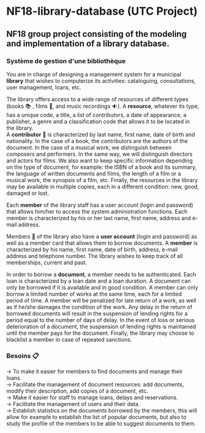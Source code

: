 # NF18-library-database (UTC Project)
## NF18 group project consisting of the modeling and implementation of a library database.

### Système de gestion d'une bibliothèque

You are in charge of designing a management system for a municipal **library** that wishes to computerize its activities: cataloguing, consultations, user management, loans, etc.

The library offers access to a wide range of resources of different types (books :books: , films :movie_camera:, and music recordings :sound:). 
A **resource**, whatever its type, has a unique code, a title, a list of contributors, a date of appearance, a publisher, a genre and a classification code that allows it to be located in the library. 
<br> 
A **contributor** :bust_in_silhouette: is characterized by last name, first name, date of birth and nationality. In the case of a book, the contributors are the authors of the document. In the case of a musical work, we distinguish between composers and performers. In the same way, we will distinguish directors and actors for films. We also want to keep specific information depending on the type of document, for example: the ISBN of a book and its summary, the language of written documents and films, the length of a film or a musical work, the synopsis of a film, etc. Finally, the resources in the library may be available in multiple copies, each in a different condition: new, good, damaged or lost.

Each **member** of the library staff has a user account (login and password) that allows him/her to access the system administration functions. Each member is characterized by his or her last name, first name, address and e-mail address.

Members :busts_in_silhouette: of the library also have a **user account** (login and password) as well as a member card that allows them to borrow documents. A **member** is characterized by his name, first name, date of birth, address, e-mail address and telephone number. The library wishes to keep track of all memberships, current and past.

In order to borrow a **document**, a member needs to be authenticated. Each loan is characterized by a loan date and a loan duration. A document can only be borrowed if it is available and in good condition. A member can only borrow a limited number of works at the same time, each for a limited period of time. A member will be penalized for late return of a work, as well as if he/she damages the condition of the work. Any delay in the return of borrowed documents will result in the suspension of lending rights for a period equal to the number of days of delay. In the event of loss or serious deterioration of a document, the suspension of lending rights is maintained until the member pays for the document. Finally, the library may choose to blacklist a member in case of repeated sanctions.

### Besoins :clipboard:
  -> To make it easier for members to find documents and manage their loans. <br>
  -> Facilitate the management of document resources: add documents, modify their description, add copies of a document, etc.<br>
  -> Make it easier for staff to manage loans, delays and reservations.<br>
  -> Facilitate the management of users and their data.<br>
  -> Establish statistics on the documents borrowed by the members, this will allow for example to establish the list of popular documents, but also to study the profile of the members to be able to suggest documents to them.<br>

